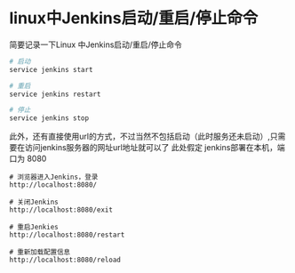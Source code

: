 # linux中Jenkins启动/重启/停止命令


简要记录一下Linux 中Jenkins启动/重启/停止命令

``` bash
# 启动
service jenkins start

# 重启
service jenkins restart

# 停止
service jenkins stop
```
此外，还有直接使用url的方式，不过当然不包括启动（此时服务还未启动）,只需要在访问jenkins服务器的网址url地址就可以了
此处假定 jenkins部署在本机，端口为 8080

```
# 浏览器进入Jenkins，登录
http://localhost:8080/

# 关闭Jenkins
http://localhost:8080/exit 

# 重启Jenkies
http://localhost:8080/restart 

# 重新加载配置信息
http://localhost:8080/reload 
```